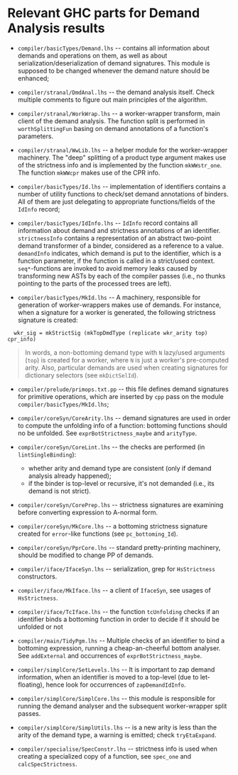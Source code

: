 # Relevant GHC parts for Demand Analysis results

- `compiler/basicTypes/Demand.lhs` -- contains all information about demands and operations on them, as well as about serialization/deserialization of demand signatures. This module is supposed to be changed whenever the demand nature should be enhanced;

- `compiler/stranal/DmdAnal.lhs` -- the demand analysis itself. Check multiple comments to figure out main principles of the algorithm.

- `compiler/stranal/WorkWrap.lhs` -- a worker-wrapper transform, main client of the demand analysis. The function split is performed in `worthSplittingFun` basing on demand annotations of a function's parameters. 

-  `compiler/stranal/WwLib.lhs` -- a helper module for the worker-wrapper machinery. The "deep" splitting of a product type argument makes use of the strictness info and is implemented by the function `mkWWstr_one`. The function `mkWWcpr` makes use of the CPR info.

- `compiler/basicTypes/Id.lhs` -- implementation of identifiers contains a number of utility functions to check/set demand annotations of binders. All of them are just delegating to appropriate functions/fields of the `IdInfo` record;

- `compiler/basicTypes/IdInfo.lhs` -- `IdInfo` record contains all information about demand and strictness annotations of an identifier. `strictnessInfo` contains a representation of an abstract two-point demand transformer of a binder, considered as a reference to a value. `demandInfo` indicates, which demand is put to the identifier, which is a function parameter, if the function is called in a strict/used context. `seq*`-functions are invoked to avoid memory leaks caused by transforming new ASTs by each of the compiler passes (i.e., no thunks pointing to the parts of the processed trees are left). 

- `compiler/basicTypes/MkId.lhs` -- A machinery, responsible for generation of worker-wrappers makes use of demands. For instance, when a signature for a worker is generated, the following strictness signature is created:

```wiki
  wkr_sig = mkStrictSig (mkTopDmdType (replicate wkr_arity top) cpr_info)
```

>
>
> In words, a non-bottoming demand type with `N` lazy/used arguments (`top`) is created for a worker, where `N` is just a worker's pre-computed arity. Also, particular demands are used when creating signatures for dictionary selectors (see `mkDictSelId`). 
>
>

- `compiler/prelude/primops.txt.pp` -- this file defines demand signatures for primitive operations, which are inserted by `cpp` pass on the module `compiler/basicTypes/MkId.lhs`;

- `compiler/coreSyn/CoreArity.lhs` -- demand signatures are used in order to compute the unfolding info of a function: bottoming functions should no be unfolded. See `exprBotStrictness_maybe` and `arityType`.

- `compiler/coreSyn/CoreLint.lhs` -- the checks are performed (in `lintSingleBinding`): 

  - whether arity and demand type are consistent (only if demand analysis already happened);
  - if the binder is top-level or recursive, it's not demanded (i.e., its demand is not strict).

- `compiler/coreSyn/CorePrep.lhs` -- strictness signatures are examining before converting expression to A-normal form.

- `compiler/coreSyn/MkCore.lhs` -- a bottoming strictness signature created for `error`-like functions (see `pc_bottoming_Id`).

- `compiler/coreSyn/PprCore.lhs` -- standard pretty-printing machinery, should be modified to change PP of demands.

- `compiler/iface/IfaceSyn.lhs`  -- serialization, grep for `HsStrictness` constructors.

- `compiler/iface/MkIface.lhs`  -- a client of `IfaceSyn`, see usages of `HsStrictness`.

- `compiler/iface/TcIface.lhs` -- the function `tcUnfolding` checks if an identifier binds a bottoming function in order to decide if it should be unfolded or not

- `compiler/main/TidyPgm.lhs` -- Multiple checks of an identifier to bind a bottoming expression, running a cheap-an-cheerful bottom analyser. See `addExternal` and occurrences of `exprBotStrictness_maybe`.

- `compiler/simplCore/SetLevels.lhs` -- It is important to zap demand information, when an identifier is moved to a top-level (due to let-floating), hence look for occurrences of `zapDemandIdInfo`.

- `compiler/simplCore/SimplCore.lhs` -- this module is responsible for running the demand analyser and the subsequent worker-wrapper split passes. 

- `compiler/simplCore/SimplUtils.lhs`  -- is a new arity is less than the arity of the demand type, a warning is emitted; check `tryEtaExpand`.

- `compiler/specialise/SpecConstr.lhs` -- strictness info is used when creating a specialized copy of a function, see `spec_one` and `calcSpecStrictness`.
